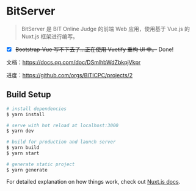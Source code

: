 # BitServer

> BitServer 是 BIT Online Judge 的前端 Web 应用，使用基于 Vue.js 的 Nuxt.js 框架进行编写。

- [x] ~~Bootstrap-Vue 写不下去了...正在使用 Vuetify 重构 UI 中。~~ Done!

文档：https://docs.qq.com/doc/DSmlhbWdZbkpjVkpr

进度：https://github.com/orgs/BITICPC/projects/2

## Build Setup

``` bash
# install dependencies
$ yarn install

# serve with hot reload at localhost:3000
$ yarn dev

# build for production and launch server
$ yarn build
$ yarn start

# generate static project
$ yarn generate
```

For detailed explanation on how things work, check out [Nuxt.js docs](https://nuxtjs.org).
